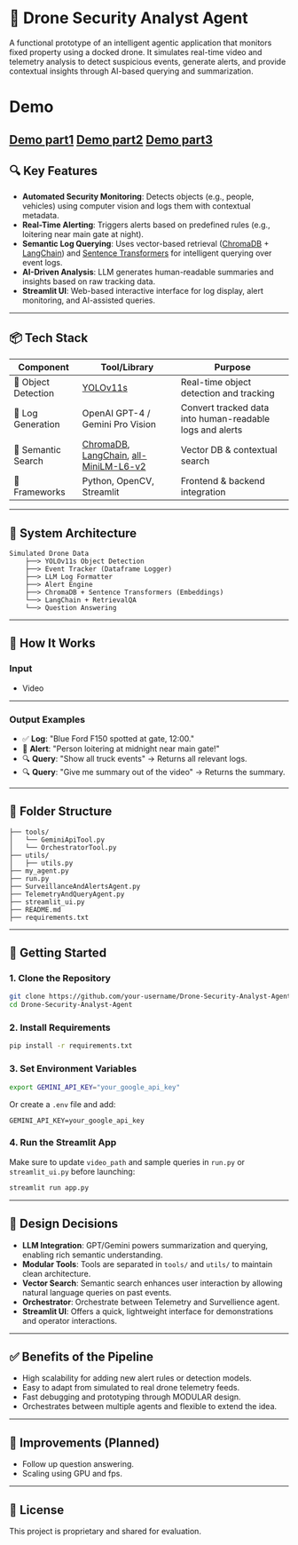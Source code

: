 
# 🚨 Drone Security Analyst Agent

A functional prototype of an intelligent agentic application that monitors fixed property using a docked drone. It simulates real-time video and telemetry analysis to detect suspicious events, generate alerts, and provide contextual insights through AI-based querying and summarization.

# Demo

[Demo part1](https://www.loom.com/share/e3d0599a936b470981e075f903ff1d45?sid=60fe94e0-96b7-4116-8e4b-25c0219c0f78)
[Demo part2](https://www.loom.com/share/cc5d6dea814443aebbf58e28b366ac56?sid=37213bd0-decd-4b87-a52b-8ab1bc5715be)
[Demo part3](https://www.loom.com/share/c6c90f25f9144e40ba513b8d5c73129e?sid=cb8b23fd-1a28-429a-8ea1-374dcb6e1bbe)
---

## 🔍 Key Features

- **Automated Security Monitoring**: Detects objects (e.g., people, vehicles) using computer vision and logs them with contextual metadata.
- **Real-Time Alerting**: Triggers alerts based on predefined rules (e.g., loitering near main gate at night).
- **Semantic Log Querying**: Uses vector-based retrieval ([ChromaDB](https://www.trychroma.com/) + [LangChain](https://www.langchain.com/)) and [Sentence Transformers](https://www.sbert.net/) for intelligent querying over event logs.
- **AI-Driven Analysis**: LLM generates human-readable summaries and insights based on raw tracking data.
- **Streamlit UI**: Web-based interactive interface for log display, alert monitoring, and AI-assisted queries.

---

## 📦 Tech Stack

| Component            | Tool/Library                        | Purpose                                         |
|----------------------|-------------------------------------|-------------------------------------------------|
| 🧠 Object Detection   | [YOLOv11s](https://docs.ultralytics.com/tasks/detect/) | Real-time object detection and tracking        |
| 🧾 Log Generation     | OpenAI GPT-4 / Gemini Pro Vision     | Convert tracked data into human-readable logs and alerts |
| 🔎 Semantic Search    | [ChromaDB](https://python.langchain.com/docs/integrations/vectorstores/chroma/), [LangChain](https://www.langchain.com/), [all-MiniLM-L6-v2](https://www.sbert.net/) | Vector DB & contextual search |
| 🧰 Frameworks         | Python, OpenCV, Streamlit           | Frontend & backend integration                  |

---

## 🧩 System Architecture

```
Simulated Drone Data
    ├──> YOLOv11s Object Detection
    ├──> Event Tracker (Dataframe Logger)
    ├──> LLM Log Formatter
    ├──> Alert Engine
    ├──> ChromaDB + Sentence Transformers (Embeddings)
    └──> LangChain + RetrievalQA 
    └──> Question Answering
```

---

## 🧪 How It Works

### Input
- Video

---

### Output Examples
- ✅ **Log**: "Blue Ford F150 spotted at gate, 12:00."
- 🚨 **Alert**: "Person loitering at midnight near main gate!"
- 🔍 **Query**: "Show all truck events" → Returns all relevant logs.
- 🔍 **Query**: "Give me summary out of the video" → Returns the summary.

---

## 📁 Folder Structure

```
├── tools/
│   └── GeminiApiTool.py
│   └── OrchestratorTool.py
├── utils/
│   ├── utils.py
├── my_agent.py
├── run.py
├── SurveillanceAndAlertsAgent.py
├── TelemetryAndQueryAgent.py
├── streamlit_ui.py
├── README.md
├── requirements.txt
```

---

## 🚀 Getting Started

### 1. Clone the Repository

```bash
git clone https://github.com/your-username/Drone-Security-Analyst-Agent.git
cd Drone-Security-Analyst-Agent
```

### 2. Install Requirements

```bash
pip install -r requirements.txt
```

### 3. Set Environment Variables

```bash
export GEMINI_API_KEY="your_google_api_key"
```

Or create a `.env` file and add:
```
GEMINI_API_KEY=your_google_api_key
```

### 4. Run the Streamlit App

Make sure to update `video_path` and sample queries in `run.py` or `streamlit_ui.py` before launching:

```bash
streamlit run app.py
```

---

## 🧠 Design Decisions

- **LLM Integration**: GPT/Gemini powers summarization and querying, enabling rich semantic understanding.
- **Modular Tools**: Tools are separated in `tools/` and `utils/` to maintain clean architecture.
- **Vector Search**: Semantic search enhances user interaction by allowing natural language queries on past events.
- **Orchestrator**: Orchestrate between Telemetry and Survellience agent.
- **Streamlit UI**: Offers a quick, lightweight interface for demonstrations and operator interactions.

---

## ✅ Benefits of the Pipeline

- High scalability for adding new alert rules or detection models.
- Easy to adapt from simulated to real drone telemetry feeds.
- Fast debugging and prototyping through MODULAR design.
- Orchestrates between multiple agents and flexible to extend the idea.

---

## 📝 Improvements (Planned)

- Follow up question answering.
- Scaling using GPU and fps.

---

## 📜 License

This project is proprietary and shared for evaluation.
